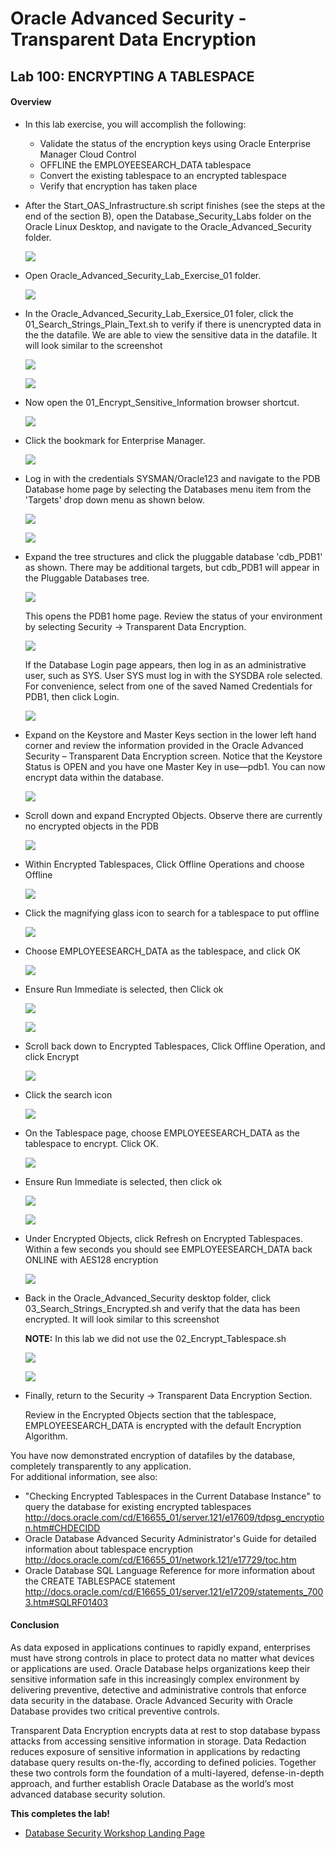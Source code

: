 # Oracle Advanced Security - Transparent Data Encryption


## Lab 100: ENCRYPTING A TABLESPACE

#### Overview

- In this lab exercise, you will accomplish the following:
     - Validate the status of the encryption keys using Oracle Enterprise    Manager  Cloud Control
     - OFFLINE the EMPLOYEESEARCH_DATA tablespace
     - Convert the existing tablespace to an encrypted tablespace 
     - Verify that encryption has taken place
    
- After the Start_OAS_Infrastructure.sh script finishes (see the steps at the end of the section B), open the Database_Security_Labs folder on the Oracle Linux Desktop, and navigate to the Oracle_Advanced_Security folder.

  ![](images/007.png)

- Open Oracle_Advanced_Security_Lab_Exercise_01 folder.

  ![](images/008.png)
  
- In the Oracle_Advanced_Security_Lab_Exersice_01 foler, click the 01_Search_Strings_Plain_Text.sh to verify if there is unencrypted data in the the datafile. We are able to view the sensitive data in the datafile. It will look similar to the screenshot

  ![](images/008a.png)

  ![](images/008b.png)

- Now open the 01_Encrypt_Sensitive_Information browser shortcut.

  ![](images/009.png)

- Click the bookmark for Enterprise Manager.

  ![](images/010.png)

- Log in with the credentials SYSMAN/Oracle123 and navigate to the PDB Database home page by selecting the Databases menu item from the 'Targets' drop down menu as shown below.

  ![](images/011.png)

  ![](images/012.png)

- Expand the tree structures and click the pluggable database 'cdb_PDB1' as shown.  There may be additional targets, but cdb_PDB1 will appear in the Pluggable Databases tree.

  ![](images/014.png)

  This opens the PDB1 home page.  Review the status of your environment by selecting Security → Transparent Data Encryption. 

  ![](images/015.png)

  If the Database Login page appears, then log in as an administrative user, such as SYS. User SYS must log in with the SYSDBA role selected.  For convenience, select from one of the saved Named Credentials for PDB1, then click Login.

  ![](images/016.png)

- Expand on the Keystore and Master Keys section in the lower left hand corner and review the information provided in the Oracle Advanced Security – Transparent Data Encryption screen.  Notice that the Keystore Status is OPEN and you have one Master Key in use—pdb1.   You can now encrypt data within the database. 

  ![](images/017.png)

- Scroll down and expand Encrypted Objects. Observe there are currently no encrypted objects in the PDB

  ![](images/018.png)

- Within Encrypted Tablespaces, Click Offline Operations and choose Offline

  ![](images/019.png)

- Click the magnifying glass icon to search for a tablespace to put offline

  ![](images/020.png)

- Choose EMPLOYEESEARCH_DATA as the tablespace, and click OK

  ![](images/021.png)

- Ensure Run Immediate is selected, then Click ok

  ![](images/023.png)

  ![](images/024.png)

- Scroll back down to Encrypted Tablespaces, Click Offline Operation, and click Encrypt

  ![](images/025.png)

- Click the search icon 

  ![](images/026.png) 

- On the Tablespace page, choose EMPLOYEESEARCH_DATA as the tablespace to encrypt. Click OK.

  ![](images/027.png)

- Ensure Run Immediate is selected, then click ok

   ![](images/028.png) 

   ![](images/029.png)

- Under Encrypted Objects, click Refresh on Encrypted Tablespaces. Within a few seconds you should see EMPLOYEESEARCH_DATA back ONLINE with AES128 encryption

  ![](images/030.png)

- Back in the Oracle_Advanced_Security desktop folder, click 03_Search_Strings_Encrypted.sh and verify that the data has been encrypted.  It will look similar to this screenshot

  **NOTE:** In this lab we did not use the 02_Encrypt_Tablespace.sh 

  ![](images/031.png)

  ![](images/032.png)

- Finally, return to the Security -> Transparent Data Encryption Section.

  Review in the Encrypted Objects section that the tablespace, EMPLOYEESEARCH_DATA is encrypted with the default Encryption Algorithm.



You have now demonstrated encryption of datafiles by the database, completely transparently to any application.  
For additional information, see also:
- "Checking Encrypted Tablespaces in the Current Database Instance" to query the database for existing encrypted tablespaces
http://docs.oracle.com/cd/E16655_01/server.121/e17609/tdpsg_encryption.htm#CHDECIDD
- Oracle Database Advanced Security Administrator's Guide for detailed information about tablespace encryption
http://docs.oracle.com/cd/E16655_01/network.121/e17729/toc.htm
- Oracle Database SQL Language Reference for more information about the CREATE TABLESPACE statement
http://docs.oracle.com/cd/E16655_01/server.121/e17209/statements_7003.htm#SQLRF01403




 #### Conclusion

 As data exposed in applications continues to rapidly expand, enterprises must have strong controls in place to protect data no matter what devices or applications are used. Oracle Database helps organizations keep their sensitive information safe in this increasingly complex environment by delivering preventive, detective and administrative controls that enforce data security in the database. Oracle Advanced Security with Oracle Database provides two critical preventive controls.

Transparent Data Encryption encrypts data at rest to stop database bypass attacks from accessing sensitive information in storage. Data Redaction reduces exposure of sensitive information in applications by redacting database query results on-the-fly, according to defined policies. Together these two controls form the foundation of a multi-layered, defense-in-depth approach, and further establish Oracle Database as the world’s most advanced database security solution.

**This completes the lab!**

- [Database Security Workshop Landing Page](https://github.com/kwazulu/dbsec-workshop/blob/master/README.md)
